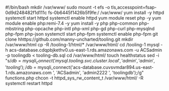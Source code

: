 #!/bin/bash
mkdir /var/www/
sudo mount -t efs -o tls,accesspoint=fsap-0d9d248482f1d111c fs-0b6445f1426b5f9fe:/ /var/www/
yum install -y httpd 
systemctl start httpd
systemctl enable httpd
yum module reset php -y
yum module enable php:remi-7.4 -y
yum install -y php php-common php-mbstring php-opcache php-intl php-xml php-gd php-curl php-mysqlnd php-fpm php-json
systemctl start php-fpm
systemctl enable php-fpm
git clone hhttps://github.com/manny-uncharted/tooling.git
mkdir /var/www/html
cp -R /tooling-1/html/*  /var/www/html/
cd /tooling-1
mysql -h acs-database.cdqpbjkethv0.us-east-1.rds.amazonaws.com -u ACSadmin -p toolingdb < tooling-db.sql
cd /var/www/html/
touch healthstatus
sed -i "s/$db = mysqli_connect('mysql.tooling.svc.cluster.local', 'admin', 'admin', 'tooling');/$db = mysqli_connect('acs-database.cuvsvmdar894.us-east-1.rds.amazonaws.com
', 'ACSadmin', 'admin2222
', 'toolingdb');/g" functions.php
chcon -t httpd_sys_rw_content_t /var/www/html/ -R
systemctl restart httpd








